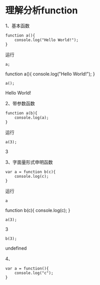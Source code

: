 理解分析function
===
1、基本函数
>	
	function a(){
		console.log("Hello World!");
	}
运行
>  
	a; 
> 
  function a(){
		console.log("Hello World!");
	}

> 
	a();
>
Hello World!

2、带参数函数
>
	function a(b){
		console.log(a);
	}
运行
>
	a(3);
3

3、字面量形式申明函数
>
	var a = function b(c){
		console.log(c);
	}
运行
> 
	a
function b(c){
		console.log(c);
	}
>   
	a(3);
3
>
	b(3);
undefined

4、

	var a = function(){
		console.log("c");
	}

